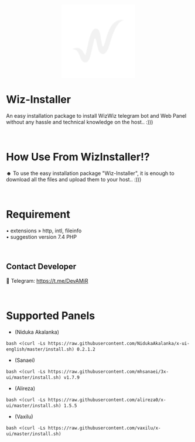 <p align="center">
  <a href="https://github.com/amirzarif/Wiz-Installer" target="_blank" rel="noopener noreferrer">
    <picture>
      <source media="(prefers-color-scheme: dark)" srcset="https://github.com/amirzarif/Wiz-Installer/blob/main/bot/assets/logo.png">
      <img width="200" height="200" src="https://github.com/amirzarif/Wiz-Installer/blob/main/bot/assets/logo.png">
    </picture>
  </a>
</p> 

# Wiz-Installer
 An easy installation package to install WizWiz telegram bot and Web Panel without any hassle and technical knowledge on the host.. :)))

<br>
 
# How Use From WizInstaller!?
☻ To use the easy installation package "Wiz-Installer", it is enough to download all the files and upload them to your host.. :)))

<br>

# Requirement
• extensions » http, intl, fileinfo
<br>
• suggestion version 7.4 PHP

<br>

## Contact Developer
💎 Telegram: https://t.me/DevAMiR

<br>

# Supported Panels
- (Niduka Akalanka)
````
bash <(curl -Ls https://raw.githubusercontent.com/NidukaAkalanka/x-ui-english/master/install.sh) 0.2.1.2
````
- (Sanaei)
````
bash <(curl -Ls https://raw.githubusercontent.com/mhsanaei/3x-ui/master/install.sh) v1.7.9
````
- (Alireza)
````
bash <(curl -Ls https://raw.githubusercontent.com/alireza0/x-ui/master/install.sh) 1.5.5
````
- (Vaxilu)
````
bash <(curl -Ls https://raw.githubusercontent.com/vaxilu/x-ui/master/install.sh)
````
